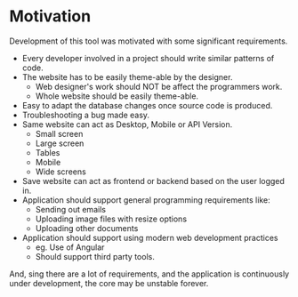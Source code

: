 # Motivation
Development of this tool was motivated with some significant requirements.

 * Every developer involved in a project should write similar patterns of code.
 * The website has to be easily theme-able by the designer.
   - Web designer's work should NOT be affect the programmers work.
   - Whole website should be easily theme-able.
 * Easy to adapt the database changes once source code is produced.
 * Troubleshooting a bug made easy.
 * Same website can act as Desktop, Mobile or API Version.
   - Small screen
   - Large screen
   - Tables
   - Mobile
   - Wide screens
 * Save website can act as frontend or backend based on the user logged in.
 * Application should support general programming requirements like:
   - Sending out emails
   - Uploading image files with resize options
   - Uploading other documents
 * Application should support using modern web development practices
   - eg. Use of Angular
   - Should support third party tools.
 
And, sing there are a lot of requirements, and the application is continuously under development, the core may be unstable forever.